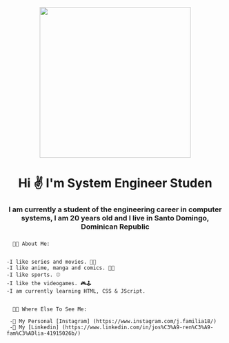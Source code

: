 <div id="header" align="center">
    <img src="https://media.giphy.com/media/QMHoU66sBXqqLqYvGO/giphy.gif" width="350"/>
  <h1 align="center">Hi ✌️ I'm System Engineer Studen</h1>
  <h3 align="center">I am currently a student of the engineering career in computer systems, I am 20 years old and I live in Santo Domingo, Dominican Republic<h3>
</div>


      👨‍💻 About Me:
    
  
    -I like series and movies. 🍿🥤  
    -I like anime, manga and comics. 🏯💥
    -I like sports. ⚾
    -I like the videogames. 🎮🕹️
    -I am currently learning HTML, CSS & JScript. 


      🧑‍🦱 Where Else To See Me:
    
     -📸 My Personal [Instagram] (https://www.instagram.com/j.familia18/)
     -💼 My [Linkedin] (https://www.linkedin.com/in/jos%C3%A9-ren%C3%A9-fam%C3%ADlia-41915026b/)
      
    
